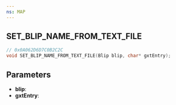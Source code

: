 ```yaml
---
ns: MAP
---
```

## SET_BLIP_NAME_FROM_TEXT_FILE

```c
// 0x0A062D6D7C0B2C2C
void SET_BLIP_NAME_FROM_TEXT_FILE(Blip blip, char* gxtEntry);
```

## Parameters
* **blip**:
* **gxtEntry**:
